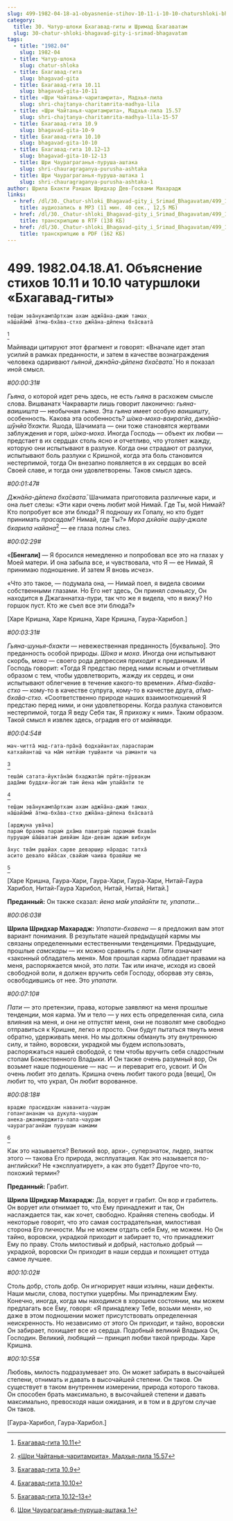 ```yaml
---
slug: 499-1982-04-18-a1-obyasnenie-stihov-10-11-i-10-10-chaturshloki-bhagavad-gity
category:
  title: 30. Чатур-шлоки Бхагавад-гиты и Шримад Бхагаватам
  slug: 30-chatur-shloki-bhagavad-gity-i-srimad-bhagavatam
tags:
  - title: "1982.04"
    slug: 1982-04
  - title: Чатур-шлока
    slug: chatur-shloka
  - title: Бхагавад-гита
    slug: bhagavad-gita
  - title: Бхагавад-гита 10.11
    slug: bhagavad-gita-10-11
  - title: «Шри Чайтанья-чаритамрита», Мадхья-лила
    slug: shri-chajtanya-charitamrita-madhya-lila
  - title: «Шри Чайтанья-чаритамрита», Мадхья-лила 15.57
    slug: shri-chajtanya-charitamrita-madhya-lila-15-57
  - title: Бхагавад-гита 10.9
    slug: bhagavad-gita-10-9
  - title: Бхагавад-гита 10.10
    slug: bhagavad-gita-10-10
  - title: Бхагавад-гита 10.12–13
    slug: bhagavad-gita-10-12-13
  - title: Шри Чаураграганья-пуруша-аштака
    slug: shri-chauragraganya-purusha-ashtaka
  - title: Шри Чаураграганья-пуруша-аштака 1
    slug: shri-chauragraganya-purusha-ashtaka-1
author: Шрила Бхакти Ракшак Шридхар Дев-Госвами Махарадж
links:
  - href: /dl/30._Chatur-shloki_Bhagavad-gity_i_Srimad_Bhagavatam/499_1982.04.18.A1_SridharMj_Objasnenie_stihov_10.11_i_10.10_chaturshloki_Bhagavad-gity.mp3
    title: аудиозапись в MP3 (11 мин. 40 сек., 12,5 МБ)
  - href: /dl/30._Chatur-shloki_Bhagavad-gity_i_Srimad_Bhagavatam/499_1982.04.18.A1_SridharMj_Objasnenie_stihov_10.11_i_10.10_chaturshloki_Bhagavad-gity.rtf
    title: транскрипцию в RTF (138 КБ)
  - href: /dl/30._Chatur-shloki_Bhagavad-gity_i_Srimad_Bhagavatam/499_1982.04.18.A1_SridharMj_Objasnenie_stihov_10.11_i_10.10_chaturshloki_Bhagavad-gity.pdf
    title: транскрипцию в PDF (162 КБ)
---
```


# 499. 1982.04.18.A1. Объяснение стихов 10.11 и 10.10 чатуршлоки «Бхагавад-гиты»

    теш̣̄ам эва̄нукампа̄ртхам ахам аджн̃а̄на-джам̇ тамах̣
    на̄ш́айа̄мй а̄тма-бха̄ва-стхо джн̃а̄на-дӣпена бха̄свата̄
[^_ftn1]

Майявади цитируют этот фрагмент и говорят: «Вначале идет этап усилий в рамках преданности, и затем в качестве вознаграждения человека одаривают *гьяной*, *джн̃а̄на-дӣпена бха̄свата̄.* Но я показал иной смысл.

*#00:00:31#*

*Гьяна*, о которой идет речь здесь, не есть *гьяна* в расхожем смысле слова. Вишванатх Чакраварти лишь говорит лаконично: *гьяна-ваишишта* — необычная *гьяна*. Эта *гьяна* имеет особую *ваишишту*, особенность. Какова эта особенность? *ш́ока-моха-ваирагйа*, *джн̃а̄на-ш́ӯнйа̄ бхакти.* Яшода, Шачимата — они тоже становятся жертвами заблуждения и горя, *ш́ока-моха*. Иногда Господь — объект их любви — предстает в их сердцах столь ясно и отчетливо, что утоляет жажду, которую они испытывают в разлуке. Когда они страдают от разлуки, испытывают боль разлуки с Кришной, когда эта боль становится нестерпимой, тогда Он внезапно появляется в их сердцах во всей Своей славе, и тогда они удовлетворены. Таков смысл здесь.

*#00:01:47#*

*Джн̃а̄на-дӣпена бха̄свата̄.* Шачимата приготовила различные кари, и она льет слезы: «Эти кари очень любит мой Нимай. Где Ты, мой Нимай? Кто попробует все эти блюда? Я подношу их Гопалу, но кто будет принимать *прасадам*? Нимай, где Ты?» *Мора дхйа̄не аш́ру-джале бхарила найана*[^_ftn2] — ее глаза полны слез.

*#00:02:29#*

«**[Бенгали]** — Я бросился немедленно и попробовал все это на глазах у Моей матери. И она забыла все, и чувствовала, что Я — ее Нимай, Я принимаю подношение. И затем Я вновь исчез».

«Что это такое, — подумала она, — Нимай поел, я видела своими собственными глазами. Но Его нет здесь, Он принял *санньясу*, Он находится в Джаганнатха-пури, так что же я видела, что я вижу? Но горшок пуст. Кто же съел все эти блюда?»

[Харе Кришна, Харе Кришна, Харе Кришна, Гаура-Харибол.]

*#00:03:31#*

*Гьяна-шунья-бхакти* — невежественная преданность [буквально]. Это преданность особой природы. *Ш́ока* и *моха*. Иногда они испытывают скорбь, *моха* — своего рода депрессия приходит к преданным. И Господь говорит: «Тогда Я предстаю перед ними ясным и отчетливым образом с тем, чтобы удовлетворить, жажду их сердец, и они испытывают облегчение в течение какого-то времени». *А̄тма-бха̄ва-стхо* — кому-то в качестве супруга, кому-то в качестве друга, *а̄тма-бха̄ва-стхо.* «Соответственно природе наших взаимоотношений Я предстаю перед ними, и они удовлетворены. Когда разлука становится нестерпимой, тогда Я веду Себя так, Я прихожу к ним». Таким образом. Такой смысл я извлек здесь, оградив его от *майявади.*

*#00:04:54#*

    мач-читта̄ мад-гата-пра̄н̣а̄ бодхайантах̣ параспарам
    катхайанташ́ ча ма̄м̇ нитйам̇ туш̣йанти ча раманти ча
[^_ftn3]

    теша̄м̇ сатата-йукта̄на̄м̇ бхаджата̄м̇ прӣти-пӯрвакам
    дада̄ми буддхи-йогам̇ там̇ йена ма̄м упайа̄нти те
[^_ftn4]

    теш̣̄ам эва̄нукампа̄ртхам ахам аджн̃а̄на-джам̇ тамах̣
    на̄ш́айа̄мй а̄тма-бха̄ва-стхо джн̃а̄на-дӣпена бха̄свата̄

    [арджуна ува̄ча]
    парам̇ брахма парам̇ дха̄ма павитрам̇ парамам̇ бхава̄н
    пуруш̣ам̇ ш́а̄ш́ватам̇ дивйам а̄ди-девам аджам̇ вибхум

    а̄хус тва̄м р̣ш̣айах̣ сарве деварш̣ир на̄радас татха̄
    асито девало вйа̄сах̣ свайам̇ чаива бравӣш̣и ме
[^_ftn5]

[Харе Кришна, Гаура-Хари, Гаура-Хари, Гаура-Хари, Нитай-Гаура Харибол, Нитай-Гаура Харибол, Нитай, Нитай, Нитай.]

**Преданный:** Он также сказал: *йена ма̄м упайа̄нти те, упапати…*

*#00:06:03#*

**Шрила Шридхар Махарадж:** *Упапати-бхавена* — я предложил вам этот вариант понимания. В результате нашей предыдущей кармы мы связаны определенными естественными тенденциями. Предыдущие, прошлые *самскары* — их можно сравнить с *пати*. *Пати* означает «законный обладатель меня». Моя прошлая карма обладает правами на меня, распоряжается мной, это *пати.* Так или иначе, исходя из своей свободной воли, я должен вручить себя Господу, оборвав эту связь, освободившись от нее. Это *упапати.*

*#00:07:10#*

*Пати* — это претензии, права, которые заявляют на меня прошлые тенденции, моя карма. Ум и тело — у них есть определенная сила, сила влияния на меня, и они не отпустят меня, они не позволят мне свободно отправиться к Кришне, легко и просто. Они будут пытаться тянуть меня обратно, удерживать меня. Но мы должны обмануть эту внутреннюю силу, и тайно, воровски, украдкой мы будем использовать, распоряжаться нашей свободой, с тем чтобы вручить себя сладостным стопам Божественного Владыки. И Он также очень разумный вор, Он возьмет наше подношение — нас — и переварит его, усвоит. И Он очень любит это делать. Кришна очень любит такого рода [вещи], Он любит то, что украл, Он любит ворованное.

*#00:08:18#*

    врадже прасиддхам наванита-чаурам
    гопангананам ча дукула-чаурам
    анека-джанмарджита-папа-чаурам
    чаураграганйам пурушам намами
[^_ftn6]

Как это называется? Великий вор, архи-, суперзнаток, лидер, знаток этого — такова Его природа, эксплуатация. Как это называется по-английски? Не «эксплуатирует», а как это будет? Другое что-то, похожий термин?

**Преданный:** Грабит.

**Шрила Шридхар Махарадж:** Да, ворует и грабит. Он вор и грабитель. Он ворует или отнимает то, что Ему принадлежит и так, Он наслаждается так, как хочет, свободно. Крайняя степень свободы. И некоторые говорят, что это самая сострадательная, милостивая сторона Его личности. Мы не можем отдать себя Ему, не можем. Но Он тайно, воровски, украдкой приходит и забирает то, что принадлежит Ему по праву. Столь милостивый и добрый, настолько добрый — украдкой, воровски Он приходит в наши сердца и похищает оттуда самое лучшее.

*#00:10:02#*

Столь добр, столь добр. Он игнорирует наши изъяны, наши дефекты. Наши мысли, слова, поступки ущербны. Мы принадлежим Ему. Конечно, иногда, когда мы находимся в хорошем состоянии, мы можем предлагать все Ему, говоря: «Я принадлежу Тебе, возьми меня», но даже в этом подношении может присутствовать определенная неискренность. Но независимо от этого Он приходит, и тайно, воровски Он забирает, похищает все из сердца. Подобный великий Владыка Он, Господин. Великий, любящий — принцип любви такой природы. Харе Кришна.

*#00:10:55#*

Любовь, милость подразумевает это. Он может забирать в высочайшей степени, отнимать и давать в высочайшей степени. Он таков. Он существует в таком внутреннем измерении, природа которого такова. Он способен брать максимально, в высочайшей степени и давать максимально, превосходя наши ожидания, и в том и в другом случае Он таков.

[Гаура-Харибол, Гаура-Харибол.]



[^_ftn1]: [Бхагавад-гита 10.11](../notes/bhagavad-gita/bhagavad-gita-10-11.md)

[^_ftn2]: [«Шри Чайтанья-чаритамрита», Мадхья-лила 15.57](../notes/shri-chajtanya-charitamrita-madhya-lila/shri-chajtanya-charitamrita-madhya-lila-15-57.md)

[^_ftn3]: [Бхагавад-гита 10.9](../notes/bhagavad-gita/bhagavad-gita-10-9.md)

[^_ftn4]: [Бхагавад-гита 10.10](../notes/bhagavad-gita/bhagavad-gita-10-10.md)

[^_ftn5]: [Бхагавад-гита 10.12–13](../notes/bhagavad-gita/bhagavad-gita-10-12-13.md)

[^_ftn6]: [Шри Чаураграганья-пуруша-аштака 1](../notes/shri-chauragraganya-purusha-ashtaka/shri-chauragraganya-purusha-ashtaka-1.md)
